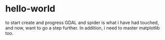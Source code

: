 # hello-world
to start create and progress
GDAL and spider is what i have had touched, and now, want to go a step further. In addition, i need to master matplotlib too.
